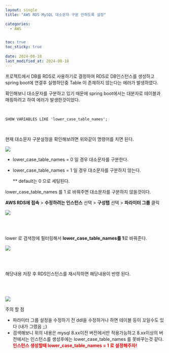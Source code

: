 ```yaml
---
layout: single
title: "AWS RDS MySQL 대소문자 구분 안하도록 설정"

categories:
  - AWS


toc: true
toc_sticky: true
 
date: 2024-08-18
last_modified_at: 2024-08-18
---
```


프로젝트에서 DB를 RDS로 사용하기로 결정하여 RDS로 DB인스턴스를 생성하고 spring boot에 연결후 실행하던중 Table 이 존재하지 않는다는 에러가 발생하였다.

확인해보니 대소문자를 구분하고 있기 때문에 spring boot에서는 대분자로 테이블과 매핑하려고 하여 에러가 발생한것이었다.
<br/>
<br/>
```

SHOW VARIABLES LIKE 'lower_case_table_names';

```
<br/>

현재 대소문자 구분설정을 확인해보려면 위와같이 명령어를 치면 된다.

<p align="left">
  <img src ="https://img1.daumcdn.net/thumb/R1280x0/?scode=mtistory2&fname=https%3A%2F%2Fblog.kakaocdn.net%2Fdn%2Fd5r6ne%2Fbtq2Kwqs8Vc%2FPlU8EApzP5sWw4QgZWjyv0%2Fimg.png"/>
</p>

- lower_case_table_names = 0 일 경우 대소문자를 구분한다.
- lower_case_table_names = 1 일 경우 대소문자를 구분하지 않는다.

  ** default는 0 으로 세팅된다.

 lower_case_table_names 를 1 로 바꿔주면 대소문자를 구분하지 않을것이다.

 <p> <b>AWS RDS에 접속</b> > <b>수정하려는 인스턴스</b> 선택 > <b>구성탭</b> 선택 > <b>파라미터 그룹</b> 클릭 </p>
 <p align="left">
 <img src = "https://img1.daumcdn.net/thumb/R1280x0/?scode=mtistory2&fname=https%3A%2F%2Fblog.kakaocdn.net%2Fdn%2FpVVbT%2Fbtq2JxpxpKK%2F2BAZyupxxyeFhkMkckUh00%2Fimg.png"/>
</p>

<br/>
<br/>

<p> lower 로 검색창에 필터링해서 <b>lower_case_table_names를 1</b>로 바꿔준다.</p>
<p align="left">
<img src = "https://img1.daumcdn.net/thumb/R1280x0/?scode=mtistory2&fname=https%3A%2F%2Fblog.kakaocdn.net%2Fdn%2FJmMm8%2Fbtq2Oo46Hbs%2FNsD2UELKTrSIV12h15Pk50%2Fimg.png">
</p>

<br>
<br>
<p>해당내용 저장 후 RDS인스턴스를 재시작하면 해당내용이 반영 된다.</p>
<br/>
<br/>
<p>
  <img src = "https://img1.daumcdn.net/thumb/R1280x0/?scode=mtistory2&fname=https%3A%2F%2Fblog.kakaocdn.net%2Fdn%2FbZ4QFk%2FbtqKYmxGHny%2Fueoncmw6zAUDibQDfJteA0%2Fimg.png"/>
</p>

주의 할 점
- 파라미터 그룹 설정을 수정하기 전 ddl을 수정하거나 하면 테이블 등이 꼬일수도 있다 (내가 그랬음 ;;)
- 검색해보니 위의 내용은 mysql 8.xx이전 버전에서만 적용가능하고 8.xx이상의 버전에서는 인스턴스를 생성후에는 lower_case_table_names 를 못바꾸는것 같다.  <span style="color:red"><b>인스턴스 생성할때 lower_case_table_names = 1 로 설정해주자!</b></span>


